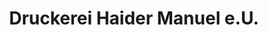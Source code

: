 ---
title: "Druckerei Haider Manuel e.U."
url: /perg/druckerei-haider-manuel-e-u/
shop: Kopieren
---